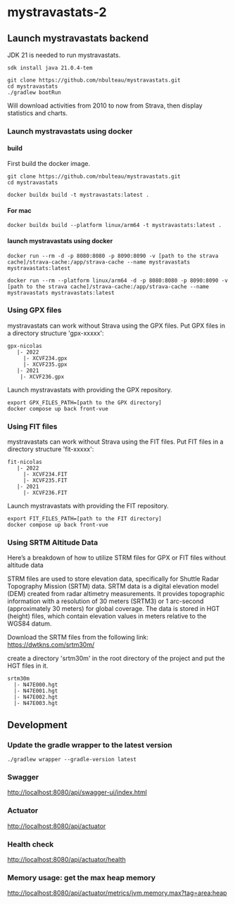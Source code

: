 # mystravastats-2

## Launch mystravastats backend

JDK 21 is needed to run mystravastats.

```shell
sdk install java 21.0.4-tem

git clone https://github.com/nbulteau/mystravastats.git
cd mystravastats
./gradlew bootRun    
```

Will download activities from 2010 to now from Strava, then display statistics and charts.

### Launch mystravastats using docker

#### build

First build the docker image.

```shell
git clone https://github.com/nbulteau/mystravastats.git
cd mystravastats
```

```shell
docker buildx build -t mystravastats:latest .
```

#### For mac

```shell
docker buildx build --platform linux/arm64 -t mystravastats:latest .
```

#### launch mystravastats using docker

```shell
docker run --rm -d -p 8080:8080 -p 8090:8090 -v [path to the strava cache]/strava-cache:/app/strava-cache --name mystravastats mystravastats:latest
```

```shell
docker run --rm --platform linux/arm64 -d -p 8080:8080 -p 8090:8090 -v [path to the strava cache]/strava-cache:/app/strava-cache --name mystravastats mystravastats:latest
```

### Using GPX files

mystravastats can work without Strava using the GPX files. Put GPX files in a directory structure 'gpx-xxxxx':

```shell
gpx-nicolas
   |- 2022
     |- XCVF234.gpx
     |- XCVF235.gpx
   |- 2021 
    |- XCVF236.gpx
``` 

Launch mystravastats with providing the GPX repository.

```shell
export GPX_FILES_PATH=[path to the GPX directory]
docker compose up back front-vue
```

### Using FIT files

mystravastats can work without Strava using the FIT files. Put FIT files in a directory structure 'fit-xxxxx':

```shell
fit-nicolas
   |- 2022
     |- XCVF234.FIT
     |- XCVF235.FIT
   |- 2021
     |- XCVF236.FIT
```

Launch mystravastats with providing the FIT repository.

```shell
export FIT_FILES_PATH=[path to the FIT directory]
docker compose up back front-vue
```

### Using SRTM Altitude Data

Here’s a breakdown of how to utilize STRM files for GPX or FIT files without altitude data

STRM files are used to store elevation data, specifically for Shuttle Radar Topography Mission (SRTM) data. 
SRTM data is a digital elevation model (DEM) created from radar altimetry measurements. 
It provides topographic information with a resolution of 30 meters (SRTM3) or 1 arc-second (approximately 30 meters) for global coverage. 
The data is stored in HGT (height) files, which contain elevation values in meters relative to the WGS84 datum.

Download the SRTM files from the following link: <https://dwtkns.com/srtm30m/>

create a directory 'srtm30m' in the root directory of the project and put the HGT files in it.

```shell
srtm30m
  |- N47E000.hgt
  |- N47E001.hgt
  |- N47E002.hgt 
  |- N47E003.hgt    
```

## Development

### Update the gradle wrapper to the latest version
```shell
./gradlew wrapper --gradle-version latest   
```

### Swagger

<http://localhost:8080/api/swagger-ui/index.html>

### Actuator

<http://localhost:8080/api/actuator>

### Health check

<http://localhost:8080/api/actuator/health>

### Memory usage: get the max heap memory

<http://localhost:8080/api/actuator/metrics/jvm.memory.max?tag=area:heap>
